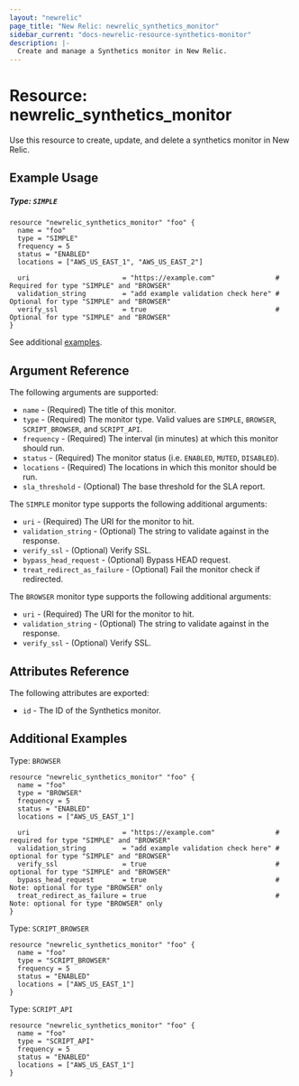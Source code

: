 ```yaml
---
layout: "newrelic"
page_title: "New Relic: newrelic_synthetics_monitor"
sidebar_current: "docs-newrelic-resource-synthetics-monitor"
description: |-
  Create and manage a Synthetics monitor in New Relic.
---
```


# Resource: newrelic\_synthetics\_monitor

Use this resource to create, update, and delete a synthetics monitor in New Relic.

## Example Usage

##### Type: `SIMPLE`
```hcl
resource "newrelic_synthetics_monitor" "foo" {
  name = "foo"
  type = "SIMPLE"
  frequency = 5
  status = "ENABLED"
  locations = ["AWS_US_EAST_1", "AWS_US_EAST_2"]

  uri                       = "https://example.com"               # Required for type "SIMPLE" and "BROWSER"
  validation_string         = "add example validation check here" # Optional for type "SIMPLE" and "BROWSER"
  verify_ssl                = true                                # Optional for type "SIMPLE" and "BROWSER"
}
```
See additional [examples](#additional-examples).

## Argument Reference

The following arguments are supported:

  * `name` - (Required) The title of this monitor.
  * `type` - (Required) The monitor type. Valid values are `SIMPLE`, `BROWSER`, `SCRIPT_BROWSER`, and `SCRIPT_API`.
  * `frequency` - (Required) The interval (in minutes) at which this monitor should run.
  * `status` - (Required) The monitor status (i.e. `ENABLED`, `MUTED`, `DISABLED`).
  * `locations` - (Required) The locations in which this monitor should be run.
  * `sla_threshold` - (Optional) The base threshold for the SLA report.

 The `SIMPLE` monitor type supports the following additional arguments:

  * `uri` - (Required) The URI for the monitor to hit.
  * `validation_string` - (Optional) The string to validate against in the response.
  * `verify_ssl` - (Optional) Verify SSL.
  * `bypass_head_request` - (Optional) Bypass HEAD request.
  * `treat_redirect_as_failure` - (Optional) Fail the monitor check if redirected.

The `BROWSER` monitor type supports the following additional arguments:

  * `uri` - (Required) The URI for the monitor to hit.
  * `validation_string` - (Optional) The string to validate against in the response.
  * `verify_ssl` - (Optional) Verify SSL.

## Attributes Reference

The following attributes are exported:

  * `id` - The ID of the Synthetics monitor.

## Additional Examples

Type: `BROWSER`

```hcl
resource "newrelic_synthetics_monitor" "foo" {
  name = "foo"
  type = "BROWSER"
  frequency = 5
  status = "ENABLED"
  locations = ["AWS_US_EAST_1"]

  uri                       = "https://example.com"               # required for type "SIMPLE" and "BROWSER"
  validation_string         = "add example validation check here" # optional for type "SIMPLE" and "BROWSER"
  verify_ssl                = true                                # optional for type "SIMPLE" and "BROWSER"
  bypass_head_request       = true                                # Note: optional for type "BROWSER" only
  treat_redirect_as_failure = true                                # Note: optional for type "BROWSER" only
}
```

Type: `SCRIPT_BROWSER`

```hcl
resource "newrelic_synthetics_monitor" "foo" {
  name = "foo"
  type = "SCRIPT_BROWSER"
  frequency = 5
  status = "ENABLED"
  locations = ["AWS_US_EAST_1"]
}
```

Type: `SCRIPT_API`

```hcl
resource "newrelic_synthetics_monitor" "foo" {
  name = "foo"
  type = "SCRIPT_API"
  frequency = 5
  status = "ENABLED"
  locations = ["AWS_US_EAST_1"]
}
```

